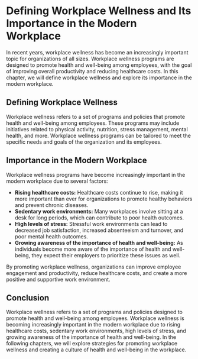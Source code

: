 Defining Workplace Wellness and Its Importance in the Modern Workplace
=====================================================================================================================

In recent years, workplace wellness has become an increasingly important topic for organizations of all sizes. Workplace wellness programs are designed to promote health and well-being among employees, with the goal of improving overall productivity and reducing healthcare costs. In this chapter, we will define workplace wellness and explore its importance in the modern workplace.

Defining Workplace Wellness
---------------------------

Workplace wellness refers to a set of programs and policies that promote health and well-being among employees. These programs may include initiatives related to physical activity, nutrition, stress management, mental health, and more. Workplace wellness programs can be tailored to meet the specific needs and goals of the organization and its employees.

Importance in the Modern Workplace
----------------------------------

Workplace wellness programs have become increasingly important in the modern workplace due to several factors:

* **Rising healthcare costs:** Healthcare costs continue to rise, making it more important than ever for organizations to promote healthy behaviors and prevent chronic diseases.
* **Sedentary work environments:** Many workplaces involve sitting at a desk for long periods, which can contribute to poor health outcomes.
* **High levels of stress:** Stressful work environments can lead to decreased job satisfaction, increased absenteeism and turnover, and poor mental health outcomes.
* **Growing awareness of the importance of health and well-being:** As individuals become more aware of the importance of health and well-being, they expect their employers to prioritize these issues as well.

By promoting workplace wellness, organizations can improve employee engagement and productivity, reduce healthcare costs, and create a more positive and supportive work environment.

Conclusion
----------

Workplace wellness refers to a set of programs and policies designed to promote health and well-being among employees. Workplace wellness is becoming increasingly important in the modern workplace due to rising healthcare costs, sedentary work environments, high levels of stress, and growing awareness of the importance of health and well-being. In the following chapters, we will explore strategies for promoting workplace wellness and creating a culture of health and well-being in the workplace.
